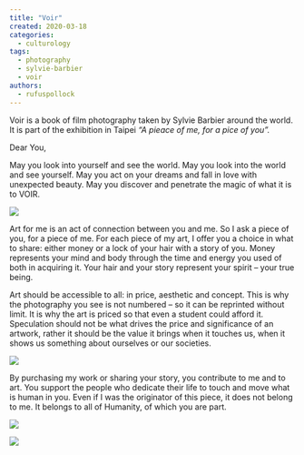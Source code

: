 ```yaml
---
title: "Voir"
created: 2020-03-18
categories: 
  - culturology
tags: 
  - photography
  - sylvie-barbier
  - voir
authors: 
  - rufuspollock
---
```


Voir is a book of film photography taken by Sylvie Barbier around the world. It is part of the exhibition in Taipei _“A pieace of me, for a pice of you”._

Dear You,

May you look into yourself and see the world. May you look into the world and see yourself. May you act on your dreams and fall in love with unexpected beauty. May you discover and penetrate the magic of what it is to VOIR.

![](/assets/images/18452533_1406019042795697_1811854859_o.jpg)

Art for me is an act of connection between you and me. So I ask a piece of you, for a piece of me. For each piece of my art, I offer you a choice in what to share: either money or a lock of your hair with a story of you. Money represents your mind and body through the time and energy you used of both in acquiring it. Your hair and your story represent your spirit – your true being.

Art should be accessible to all: in price, aesthetic and concept. This is why the photography you see is not numbered – so it can be reprinted without limit. It is why the art is priced so that even a student could afford it. Speculation should not be what drives the price and significance of an artwork, rather it should be the value it brings when it touches us, when it shows us something about ourselves or our societies.

![](/assets/images/15410033.jpg)

By purchasing my work or sharing your story, you contribute to me and to art. You support the people who dedicate their life to touch and move what is human in you. Even if I was the originator of this piece, it does not belong to me. It belongs to all of Humanity, of which you are part.

![](/assets/images/15030017.jpg)

![](/assets/images/15040006.jpg)
